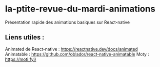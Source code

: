 # la-ptite-revue-du-mardi-animations
Présentation rapide des animations basiques sur React-native

## Liens utiles : 
Animated de React-native : https://reactnative.dev/docs/animated
Animatable : https://github.com/oblador/react-native-animatable
Moty : https://moti.fyi/
